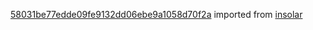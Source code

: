 [58031be77edde09fe9132dd06ebe9a1058d70f2a](https://github.com/insolar/insolar/commit/58031be77edde09fe9132dd06ebe9a1058d70f2a) imported from [insolar](https://github.com/insolar/insolar)

